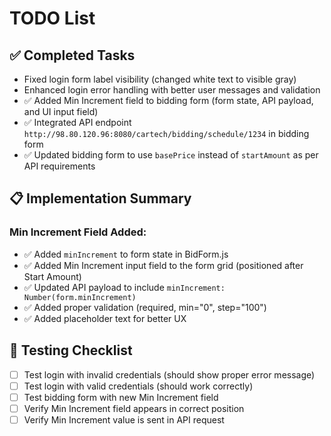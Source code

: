 # TODO List

## ✅ Completed Tasks
- Fixed login form label visibility (changed white text to visible gray)
- Enhanced login error handling with better user messages and validation
- ✅ Added Min Increment field to bidding form (form state, API payload, and UI input field)
- ✅ Integrated API endpoint `http://98.80.120.96:8080/cartech/bidding/schedule/1234` in bidding form
- ✅ Updated bidding form to use `basePrice` instead of `startAmount` as per API requirements

## 📋 Implementation Summary
### Min Increment Field Added:
- ✅ Added `minIncrement` to form state in BidForm.js
- ✅ Added Min Increment input field to the form grid (positioned after Start Amount)
- ✅ Updated API payload to include `minIncrement: Number(form.minIncrement)`
- ✅ Added proper validation (required, min="0", step="100")
- ✅ Added placeholder text for better UX

## 🧪 Testing Checklist
- [ ] Test login with invalid credentials (should show proper error message)
- [ ] Test login with valid credentials (should work correctly)
- [ ] Test bidding form with new Min Increment field
- [ ] Verify Min Increment field appears in correct position
- [ ] Verify Min Increment value is sent in API request
